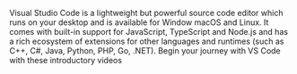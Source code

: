 Visual Studio Code 
is a lightweight but powerful source code editor 
which runs on your desktop and is available for Window
macOS and Linux. It comes with built-in support 
for JavaScript, TypeScript and Node.js
and has a rich 
ecosystem of extensions 
for other languages and runtimes 
(such as C++, C#, Java, Python, PHP, Go, .NET). 
Begin your journey with VS Code with these introductory
videos
    